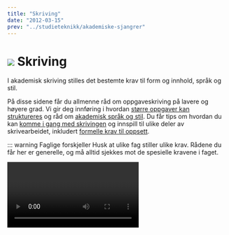 ```yaml
---
title: "Skriving"
date: "2012-03-15"
prev: "../studieteknikk/akademiske-sjangrer"
---
```



# ![](/images/illustrasjoner_skriving_500x450.png) Skriving

I akademisk skriving stilles det bestemte krav til form og innhold, språk og stil.

På disse sidene får du allmenne råd om oppgaveskriving på lavere og høyere grad. Vi gir deg innføring i hvordan [større oppgaver kan struktureres](/skriving/oppbygning-av-en-oppgave) og råd om [akademisk språk og stil](/skriving/akademisk-sprak-og-stil). Du får tips om hvordan du kan [komme i gang med skrivingen](/skriving/kom-i-gang-a-skrive/) og innspill til ulike deler av skrivearbeidet, inkludert [formelle krav til oppsett](/skriving/formelle-krav-til-oppsett).

::: warning Faglige forskjeller 
Husk at ulike fag stiller ulike krav. Rådene du får her er generelle, og må alltid sjekkes mot de spesielle kravene i faget.

<Video id="GD1scK6R01A" />

